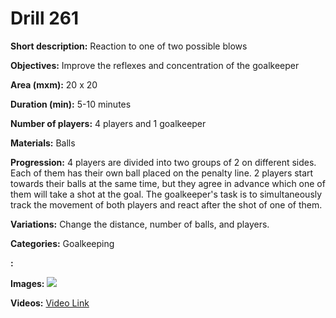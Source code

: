 # Drill 261

**Short description:**
Reaction to one of two possible blows

**Objectives:**
Improve the reflexes and concentration of the goalkeeper

**Area (mxm):**
20 x 20

**Duration (min):**
5-10 minutes

**Number of players:**
4 players and 1 goalkeeper

**Materials:**
Balls

**Progression:**
4 players are divided into two groups of 2 on different sides. Each of them has their own ball placed on the penalty line. 2 players start towards their balls at the same time, but they agree in advance which one of them will take a shot at the goal. The goalkeeper's task is to simultaneously track the movement of both players and react after the shot of one of them.

**Variations:**
Change the distance, number of balls, and players.

**Categories:**
Goalkeeping

**:**


**Images:**
![](https://www.coachingfutsal.com/\images\1306899659f80eec965f9e6a136867e5cd6ff72560ca1eb3eab35a76c3befa7fd6938078775fc8fb4eca8f204257c23df1ec83080cbb7bad58bc090d48158a644dc031ee5f57e.png)

**Videos:**
[Video Link](https://www.youtube.com/embed/3WWBqan2A5s)

